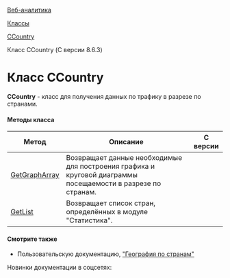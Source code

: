 [Веб-аналитика](/api_help/statistic/index.php)

[Классы](/api_help/statistic/classes/index.php)

[CCountry](/api_help/statistic/classes/ccountry/index.php)

Класс CCountry (С версии 8.6.3)

Класс CCountry
==============

**CCountry** - класс для получения данных по трафику в разрезе по странами.

#### Методы класса

| Метод | Описание | С версии |
| --- | --- | --- |
| [GetGraphArray](/api_help/statistic/classes/ccountry/getgrapharray.php) | Возвращает данные необходимые для построения графика и круговой диаграммы посещаемости в разрезе по странам. |  |
| [GetList](/api_help/statistic/classes/ccountry/getlist.php) | Возвращает список стран, определённых в модуле "Статистика". |  |

#### Смотрите также

* Пользовательскую документацию, ["География по странам"](http://www.1c-bitrix.ru/user_help/statistic/site_traffic/country_list.php)

Новинки документации в соцсетях: